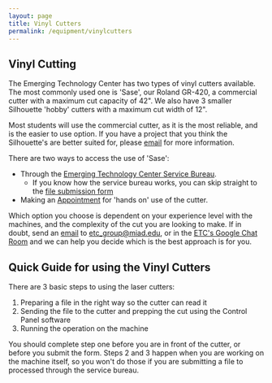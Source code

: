 ```yaml
---
layout: page
title: Vinyl Cutters
permalink: /equipment/vinylcutters
---
```

## Vinyl Cutting

The Emerging Technology Center has two types of vinyl cutters available. The most commonly used one is 'Sase', our Roland GR-420, <!--- CONFIRM MODEL NUMBER ---> a commercial cutter with a maximum cut capacity of 42". We also have 3 smaller Silhouette 'hobby' cutters with a maximum cut width of 12".

Most students will use the commercial cutter, as it is the most reliable, and is the easier to use option.  If you have a project that you think the Silhouette's are better suited for, please [email](mailto:etc_group@miad.edu) for more information.

There are two ways to access the use of 'Sase':
* Through the [Emerging Technology Center Service Bureau](/service/usingthesb.html).
    - If you know how the service bureau works, you can skip straight to the [file submission form](https://forms.gle/ajF7T9S18j9mnxNJ9)
* Making an [Appointment](mailto:etc_group@miad.edu) for 'hands on' use of the cutter.

Which option you choose is dependent on your experience level with the machines, and the complexity of the cut you are looking to make. If in doubt, send an [email](mailto:etc_group@miad.edu) to etc_group@miad.edu, or in the [ETC's Google Chat Room](https://chat.google.com/room/AAAAMR7NIj0) and we can help you decide which is the best approach is for you.

## Quick Guide for using the Vinyl Cutters
There are 3 basic steps to using the laser cutters:
1. Preparing a file in the right way so the cutter can read it
2. Sending the file to the cutter and prepping the cut using the Control Panel software
3. Running the operation on the machine

You should complete step one before you are in front of the cutter, or before you submit the form. Steps 2 and 3 happen when you are working on the machine itself, so you won't do those if you are submitting a file to processed through the service bureau.
